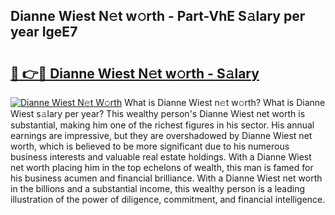 ## Dianne Wiest N𝚎t w𝚘rth - Part-VhE S𝚊lary per year IgeE7

# <h2><a href="http://gc02kf.nevu.top/?p=Dianne+Wiest">🔗 👉🔴 Dianne Wiest N𝚎t w𝚘rth - S𝚊lary</a></h2>

[![Dianne Wiest N𝚎t W𝚘rth](https://i.imgur.com/Oavwk0R.jpeg)](http://gc02kf.nevu.top/?p=Dianne+Wiest)
What is Dianne Wiest n𝚎t w𝚘rth? What is Dianne Wiest s𝚊lary per year?
This wealthy person's Dianne Wiest net worth is substantial, making him one of the richest figures in his sector. His annual earnings are impressive, but they are overshadowed by Dianne Wiest net worth, which is believed to be more significant due to his numerous business interests and valuable real estate holdings. With a Dianne Wiest net worth placing him in the top echelons of wealth, this man is famed for his business acumen and financial brilliance. With a Dianne Wiest net worth in the billions and a substantial income, this wealthy person is a leading illustration of the power of diligence, commitment, and financial intelligence.
